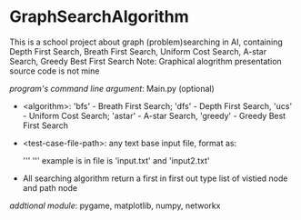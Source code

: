 # GraphSearchAlgorithm
This is a school project about graph (problem)searching in AI, containing Depth First Search, Breath First Search, Uniform Cost Search, A-star Search, Greedy Best First Search
Note: Graphical alogrithm presentation source code is not mine

*program's command line argument*: Main.py <test-case-file-path> <algorithm> <time-delay>(optional)
  
+ \<algorithm\>: 'bfs' - Breath First Search; 'dfs' - Depth First Search, 'ucs' - Uniform Cost Search; 'astar' - A-star Search, 'greedy' - Greedy Best First Search
  
+ \<test-case-file-path\>: any text base input file, format as:
  
  '''
  <start-node> <end-node>
  <weighted-adjacency-matrix-of-the-graph>
  '''
  example is in file is 'input.txt' and 'input2.txt'
    
+ All searching algorithm return a first in first out type list of vistied node and path node

*addtional module*: pygame, matplotlib, numpy, networkx 
